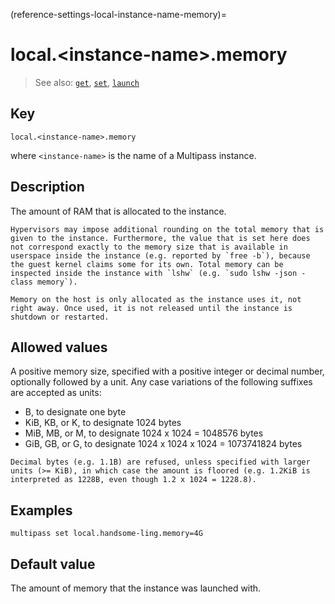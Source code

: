 (reference-settings-local-instance-name-memory)=
# local.\<instance-name\>.memory

> See also: [`get`](/reference/command-line-interface/get), [`set`](/reference/command-line-interface/set), [`launch`](/reference/command-line-interface/launch)

## Key

`local.<instance-name>.memory`

where `<instance-name>` is the name of a Multipass instance.

## Description

The amount of RAM that is allocated to the instance.

```{note}
Hypervisors may impose additional rounding on the total memory that is given to the instance. Furthermore, the value that is set here does not correspond exactly to the memory size that is available in userspace inside the instance (e.g. reported by `free -b`), because the guest kernel claims some for its own. Total memory can be inspected inside the instance with `lshw` (e.g. `sudo lshw -json -class memory`).
```

```{note}
Memory on the host is only allocated as the instance uses it, not right away. Once used, it is not released until the instance is shutdown or restarted.
```

## Allowed values

A positive memory size, specified with a positive integer or decimal number, optionally followed by a unit. Any case variations of the following suffixes are accepted as units:
  - B, to designate one byte
  - KiB, KB, or K, to designate 1024 bytes
  - MiB, MB, or M, to designate 1024 x 1024 = 1048576 bytes
  - GiB, GB, or G, to designate 1024 x 1024 x 1024 = 1073741824 bytes

```{note}
Decimal bytes (e.g. 1.1B) are refused, unless specified with larger units (>= KiB), in which case the amount is floored (e.g. 1.2KiB is interpreted as 1228B, even though 1.2 x 1024 = 1228.8).
```

## Examples

`multipass set local.handsome-ling.memory=4G`

## Default value

The amount of memory that the instance was launched with.
